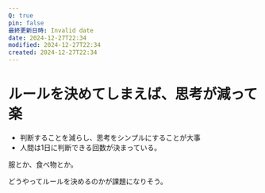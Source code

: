 ```yaml
---
Q: true
pin: false
最終更新日時: Invalid date
date: 2024-12-27T22:34
modified: 2024-12-27T22:34
created: 2024-12-27T22:34
---
```

# ルールを決めてしまえば、思考が減って楽

- 判断することを減らし、思考をシンプルにすることが大事
- 人間は1日に判断できる回数が決まっている。

服とか、食べ物とか。

どうやってルールを決めるのかが課題になりそう。